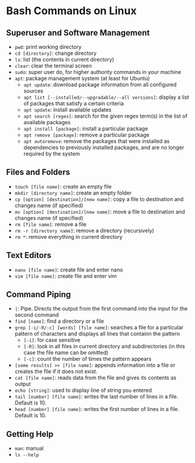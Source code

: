 # Bash Commands on Linux

## Superuser and Software Management
- `pwd`: print working directory
- `cd [directory]`: change directory
- `ls`: list (the contents in current directory)
- `clear`: clear the terminal screen
- `sudo`: super user do, for higher authority commands in your machine
- `apt`: package management system (at least for Ubuntu)
  - `apt update`: download package information from all configured sources
  - `apt list [--installed/--upgradable/--all versions]`: display a list of packages that satisfy a certain criteria
  - `apt update`: install available updates
  - `apt search [regex]`: search for the given regex term(s) in the list of available packages
  - `apt install [package]`: install a particular package
  - `apt remove [package]`: remove a particular package
  - `apt autoremove`: remove the packages that were installed as dependencies to previously installed packages, and are no longer required by the system

## Files and Folders
- `touch [file name]`: create an empty file
- `mkdir [directory name]`: create an empty folder
- `cp [option] [destination]/[new name]`: copy a file to destination and changes name (if specified)
- `mv [option] [destination]/[new name]`: move a file to destination and changes name (if specified)
- `rm [file name]`: remove a file
- `rm -r [directory name]`: remove a directory (recursively)
- `rm *`: remove everything in current directory

## Text Editors
- `nano [file name]`: create file and enter nano
- `vim [file name]`: create file and enter vim

## Command Piping
- `|`: Pipe. Directs the output from the first command into the input for the second command
- `find [name]`: find a directory or a file
- `grep [-i/-R/-c] [words] [file name]`: searches a file for a particular pattern of characters and displays all lines that containn the pattern
  - `[-i]`: for case sensitive
  - `[-R]`: look in all files in current directory and subdirectories (in this case the file name can be omitted)
  - `[-c]`: count the number of times the pattern appears
- `[some results] >> [file name]`: appends information into a file or creates the file if it does not exist.
- `cat [file name]`: reads data from the file and gives its contents as output
- `echo [string]`: used to display line of string you entered
- `tail [number] [file name]`: writes the last number of lines in a file. Default is 10.
- `head [number] [file name]`: writes the first number of lines in a file. Default is 10.

## Getting Help
- `man`: manual
- `ls --help`